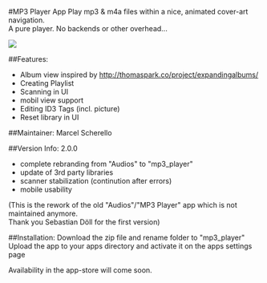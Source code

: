 #MP3 Player App
Play mp3 & m4a files within a nice, animated cover-art navigation.<br>
A pure player. No backends or other overhead...

![](https://github.com/z000ao8q/screenshots/blob/master/mp3_player.png)


##Features:
- Album view inspired by http://thomaspark.co/project/expandingalbums/ 
- Creating Playlist
- Scanning in UI
- mobil view support
- Editing ID3 Tags (incl. picture)
- Reset library in UI

##Maintainer:
Marcel Scherello

##Version Info:
2.0.0
- complete rebranding from "Audios" to "mp3_player"
- update of 3rd party libraries
- scanner stabilization (continution after errors)
- mobile usability

(This is the rework of the old "Audios"/"MP3 Player" app which is not maintained anymore. <br>
Thank you Sebastian Döll for the first version)

##Installation:
Download the zip file and rename folder to "mp3_player"<br>
Upload the app to your apps directory and activate it on the apps settings page

Availability in the app-store will come soon.
